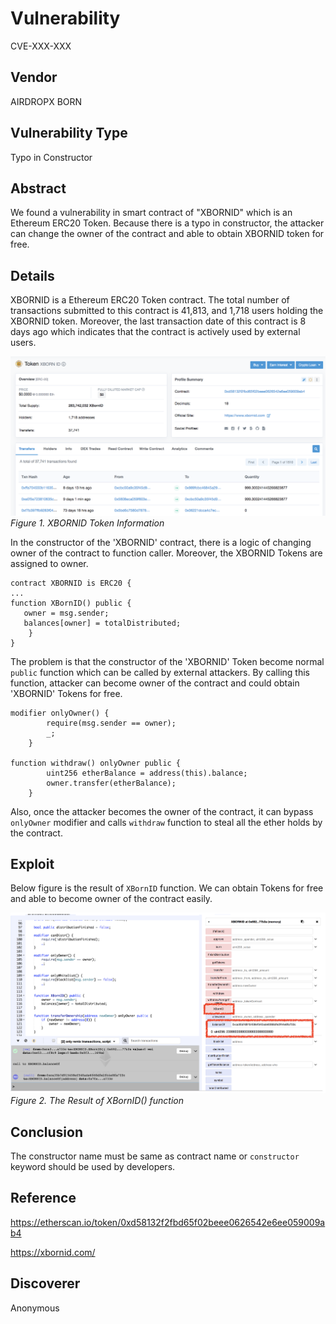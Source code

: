 # Vulnerability
CVE-XXX-XXX

## Vendor
AIRDROPX BORN

## Vulnerability Type
Typo in Constructor

## Abstract
We found a vulnerability in smart contract of "XBORNID" which is an Ethereum ERC20 Token. Because there is a typo in constructor, the attacker can change the owner of the contract and able to obtain XBORNID token for free.

## Details
XBORNID is a Ethereum ERC20 Token contract. The total number of transactions submitted to this contract is 41,813, and 1,718 users holding the XBORNID token.
Moreover, the last transaction date of this contract is 8 days ago which indicates that the contract is actively used by external users.

![](./img/figure1.png)
  *Figure 1. XBORNID Token Information*

In the constructor of the 'XBORNID' contract, there is a logic of changing owner of the contract to function caller.
Moreover, the XBORNID Tokens are assigned to owner. 

```
contract XBORNID is ERC20 {
...
function XBornID() public {
   owner = msg.sender;
   balances[owner] = totalDistributed;
    }
}
```
  The problem is that the constructor of the 'XBORNID' Token become normal `public` function which can be called by external attackers.
By calling this function, attacker can become owner of the contract and could obtain 'XBORNID' Tokens for free.
  
```
modifier onlyOwner() {
        require(msg.sender == owner);
        _;
    }

function withdraw() onlyOwner public {
        uint256 etherBalance = address(this).balance;
        owner.transfer(etherBalance);
    }
```
Also, once the attacker becomes the owner of the contract, it can bypass `onlyOwner` modifier and calls `withdraw` function to steal all the ether holds by the contract.

## Exploit

  Below figure is the result of `XBornID` function. We can obtain Tokens for free and able to become owner of the contract easily.

  ![](./img/figure2.png)
  *Figure 2. The Result of XBornID() function*

## Conclusion
The constructor name must be same as contract name or `constructor` keyword should be used by developers.

## Reference
https://etherscan.io/token/0xd58132f2fbd65f02beee0626542e6ee059009ab4

https://xbornid.com/

## Discoverer
Anonymous
